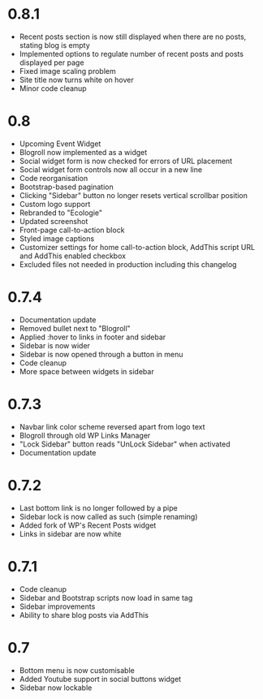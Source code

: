 # 0.8.1

* Recent posts section is now still displayed when there are no posts, stating blog is empty
* Implemented options to regulate number of recent posts and posts displayed per page
* Fixed image scaling problem
* Site title now turns white on hover
* Minor code cleanup

# 0.8

* Upcoming Event Widget
* Blogroll now implemented as a widget
* Social widget form is now checked for errors of URL placement
* Social widget form controls now all occur in a new line
* Code reorganisation
* Bootstrap-based pagination
* Clicking "Sidebar" button no longer resets vertical scrollbar position
* Custom logo support
* Rebranded to "Ecologie"
* Updated screenshot
* Front-page call-to-action block
* Styled image captions
* Customizer settings for home call-to-action block, AddThis script URL and AddThis enabled checkbox
* Excluded files not needed in production including this changelog

# 0.7.4

* Documentation update
* Removed bullet next to "Blogroll"
* Applied :hover to links in footer and sidebar
* Sidebar is now wider
* Sidebar is now opened through a button in menu
* Code cleanup
* More space between widgets in sidebar

# 0.7.3

* Navbar link color scheme reversed apart from logo text
* Blogroll through old WP Links Manager
* "Lock Sidebar" button reads "UnLock Sidebar" when activated
* Documentation update

# 0.7.2

* Last bottom link is no longer followed by a pipe
* Sidebar lock is now called as such (simple renaming)
* Added fork of WP's Recent Posts widget
* Links in sidebar are now white

# 0.7.1

* Code cleanup
* Sidebar and Bootstrap scripts now load in same tag
* Sidebar improvements
* Ability to share blog posts via AddThis

# 0.7

* Bottom menu is now customisable
* Added Youtube support in social buttons widget
* Sidebar now lockable